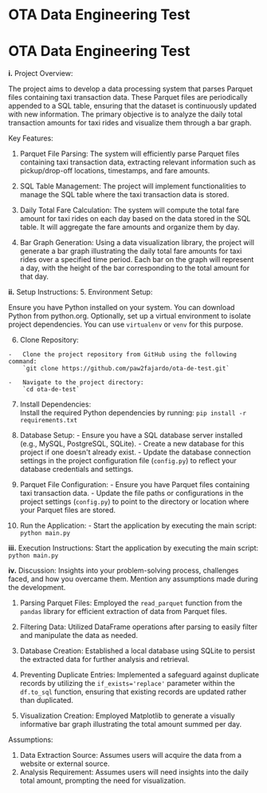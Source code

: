 # OTA Data Engineering Test

# OTA Data Engineering Test
  **i.**  Project Overview: 
  
The project aims to develop a data processing system that parses Parquet files containing taxi transaction data. These Parquet files are periodically appended to a SQL table, ensuring that the dataset is continuously updated with new information. The primary objective is to analyze the daily total transaction amounts for taxi rides and visualize them through a bar graph.

Key Features:

 1.  Parquet File Parsing: The system will efficiently parse Parquet files containing taxi transaction data, extracting relevant information such as pickup/drop-off locations, timestamps, and fare amounts.
    
 2.  SQL Table Management: The project will implement functionalities to manage the SQL table where the taxi transaction data is stored.
    
 3.  Daily Total Fare Calculation: The system will compute the total fare amount for taxi rides on each day based on the data stored in the SQL table. It will aggregate the fare amounts and organize them by day.
    
 4.  Bar Graph Generation: Using a data visualization library, the project will generate a bar graph illustrating the daily total fare amounts for taxi rides over a specified time period. Each bar on the graph will represent a day, with the height of the bar corresponding to the total amount for that day.

  **ii.**  Setup Instructions: 
 5.  Environment Setup:
    
Ensure you have Python installed on your system. You can download Python from python.org.
Optionally, set up a virtual environment to isolate project dependencies. You can use `virtualenv` or `venv` for this purpose.

 6.  Clone Repository:
    
    -   Clone the project repository from GitHub using the following command:
        `git clone https://github.com/paw2fajardo/ota-de-test.git` 
        
    -   Navigate to the project directory:
        `cd ota-de-test` 
        
 7.  Install Dependencies:    
Install the required Python dependencies by running:
`pip install -r requirements.txt` 
        
 8.  Database Setup:
    -   Ensure you have a SQL database server installed (e.g., MySQL, PostgreSQL, SQLite).
    -   Create a new database for this project if one doesn't already exist.
    -   Update the database connection settings in the project configuration file (`config.py`) to reflect your database credentials and settings.
 9.  Parquet File Configuration:
    -   Ensure you have Parquet files containing taxi transaction data.
    -   Update the file paths or configurations in the project settings (`config.py`) to point to the directory or location where your Parquet files are stored.
 10.  Run the Application:
    -   Start the application by executing the main script:
        `python main.py` 
        

  **iii.**  Execution Instructions:
Start the application by executing the main script:
`python main.py` 

  **iv.**  Discussion: Insights into your problem-solving process, challenges faced, and how you overcame them. Mention any assumptions made during the development.


1.  Parsing Parquet Files: Employed the `read_parquet` function from the `pandas` library for efficient extraction of data from Parquet files.
    
2.  Filtering Data: Utilized DataFrame operations after parsing to easily filter and manipulate the data as needed.
    
3.  Database Creation: Established a local database using SQLite to persist the extracted data for further analysis and retrieval.
    
4.  Preventing Duplicate Entries: Implemented a safeguard against duplicate records by utilizing the `if_exists='replace'` parameter within the `df.to_sql` function, ensuring that existing records are updated rather than duplicated.
    
5.  Visualization Creation: Employed Matplotlib to generate a visually informative bar graph illustrating the total amount summed per day.
    

Assumptions:

1.  Data Extraction Source: Assumes users will acquire the data from a website or external source.
2.  Analysis Requirement: Assumes users will need insights into the daily total amount, prompting the need for visualization.
